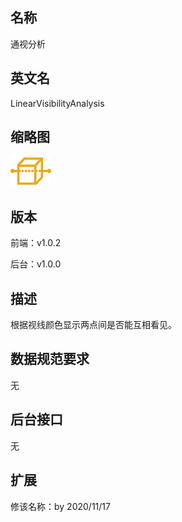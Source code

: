 ## 名称
通视分析

## 英文名
LinearVisibilityAnalysis

## 缩略图
![](./logo.png)

## 版本
前端：v1.0.2

后台：v1.0.0  

## 描述
根据视线颜色显示两点间是否能互相看见。

## 数据规范要求
无


## 后台接口
无


## 扩展
修该名称：by 2020/11/17
